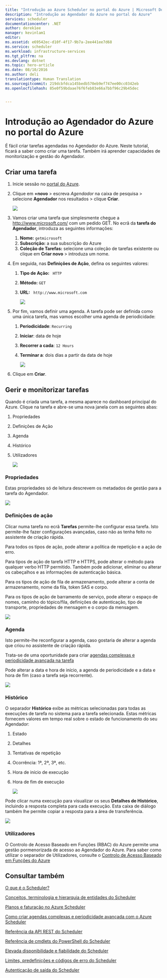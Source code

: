 ```yaml
---
title: "Introdução ao Azure Scheduler no portal do Azure | Microsoft Docs"
description: "Introdução ao Agendador do Azure no portal do Azure"
services: scheduler
documentationcenter: .NET
author: derek1ee
manager: kevinlam1
editor: 
ms.assetid: e69542ec-d10f-4f17-9b7a-2ee441ee7d68
ms.service: scheduler
ms.workload: infrastructure-services
ms.tgt_pltfrm: na
ms.devlang: dotnet
ms.topic: hero-article
ms.date: 08/10/2016
ms.author: deli
translationtype: Human Translation
ms.sourcegitcommit: 219dcbfdca145bedb570eb9ef747ee00cc0342eb
ms.openlocfilehash: 85e0f59bdaae76f6feb03e66a7bbf96c29b45dec


---
```

# <a name="get-started-with-azure-scheduler-in-azure-portal"></a>Introdução ao Agendador do Azure no portal do Azure
É fácil criar tarefas agendadas no Agendador do Azure. Neste tutorial, ficará a saber como criar uma tarefa. Também irá aprender capacidades de monitorização e gestão do Agendador.

## <a name="create-a-job"></a>Criar uma tarefa
1. Inicie sessão no [portal do Azure](https://portal.azure.com/).  
2. Clique em **+novo** > escreva *Agendador* na caixa de pesquisa > selecione **Agendador** nos resultados > clique **Criar**.
   
    ![][marketplace-create]
3. Vamos criar uma tarefa que simplesmente chegue a http://www.microsoft.com/ com um pedido GET. No ecrã da **tarefa do Agendador**, introduza as seguintes informações:
   
   1. **Nome:** `getmicrosoft`  
   2. **Subscrição:** a sua subscrição do Azure   
   3. **Coleção de Tarefas:** selecione uma coleção de tarefas existente ou clique em **Criar novo** > introduza um nome.
4. Em seguida, nas **Definições de Ação**, defina os seguintes valores:
   
   1. **Tipo de Ação:** ` HTTP`  
   2. **Método:** `GET`  
   3. **URL:** ` http://www.microsoft.com`  
      
      ![][action-settings]
5. Por fim, vamos definir uma agenda. A tarefa pode ser definida como uma única tarefa, mas vamos escolher uma agenda de periodicidade:
   
   1. **Periodicidade**: `Recurring`
   2. **Iniciar**: data de hoje
   3. **Recorrer a cada**: `12 Hours`
   4. **Terminar a**: dois dias a partir da data de hoje  
      
      ![][recurrence-schedule]
6. Clique em **Criar**.

## <a name="manage-and-monitor-jobs"></a>Gerir e monitorizar tarefas
Quando é criada uma tarefa, a mesma aparece no dashboard principal do Azure. Clique na tarefa e abre-se uma nova janela com as seguintes abas:

1. Propriedades  
2. Definições de Ação  
3. Agenda  
4. Histórico
5. Utilizadores
   
   ![][job-overview]

### <a name="properties"></a>Propriedades
Estas propriedades só de leitura descrevem os metadados de gestão para a tarefa do Agendador.

   ![][job-properties]

### <a name="action-settings"></a>Definições de ação
Clicar numa tarefa no ecrã **Tarefas** permite-lhe configurar essa tarefa. Isto permite-lhe fazer configurações avançadas, caso não as tenha feito no assistente de criação rápida.

Para todos os tipos de ação, pode alterar a política de repetição e a ação de erro.

Para tipos de ação de tarefa HTTP e HTTPS, pode alterar o método para qualquer verbo HTTP permitido. Também pode adicionar, eliminar ou alterar os cabeçalhos e as informações de autenticação básica.

Para os tipos de ação de fila de armazenamento, pode alterar a conta de armazenamento, nome da fila, token SAS e corpo.

Para os tipos de ação de barramento de serviço, pode alterar o espaço de nomes, caminho do tópico/fila, definições de autenticação, tipo de transporte, propriedades de mensagem e o corpo da mensagem.

   ![][job-action-settings]

### <a name="schedule"></a>Agenda
Isto permite-lhe reconfigurar a agenda, caso gostaria de alterar a agenda que criou no assistente de criação rápida.

Trata-se de uma oportunidade para criar [agendas complexas e periodicidade avançada na tarefa](scheduler-advanced-complexity.md)

Pode alterar a data e hora de início, a agenda de periodicidade e a data e hora de fim (caso a tarefa seja recorrente).

   ![][job-schedule]

### <a name="history"></a>Histórico
O separador **Histórico** exibe as métricas selecionadas para todas as execuções de tarefa no sistema para a tarefa selecionada. Estas métricas fornecem valores em tempo real sobre o estado de funcionamento do seu Agendador:

1. Estado  
2. Detalhes  
3. Tentativas de repetição
4. Ocorrência: 1ª, 2ª, 3ª, etc.
5. Hora de início de execução  
6. Hora de fim de execução
   
   ![][job-history]

Pode clicar numa execução para visualizar os seus **Detalhes de Histórico**, incluindo a resposta completa para cada execução. Esta caixa de diálogo também lhe permite copiar a resposta para a área de transferência.

   ![][job-history-details]

### <a name="users"></a>Utilizadores
O Controlo de Acesso Baseado em Funções (RBAC) do Azure permite uma gestão pormenorizada de acesso ao Agendador do Azure. Para saber como utilizar o separador de Utilizadores, consulte o [Controlo de Acesso Baseado em Funções do Azure](../active-directory/role-based-access-control-configure.md)

## <a name="see-also"></a>Consultar também
 [O que é o Scheduler?](scheduler-intro.md)

 [Conceitos, terminologia e hierarquia de entidades do Scheduler](scheduler-concepts-terms.md)

 [Planos e faturação no Azure Scheduler](scheduler-plans-billing.md)

 [Como criar agendas complexas e periodicidade avançada com o Azure Scheduler](scheduler-advanced-complexity.md)

 [Referência da API REST do Scheduler](https://msdn.microsoft.com/library/mt629143)

 [Referência de cmdlets do PowerShell do Scheduler](scheduler-powershell-reference.md)

 [Elevada disponibilidade e fiabilidade do Scheduler](scheduler-high-availability-reliability.md)

 [Limites, predefinições e códigos de erro do Scheduler](scheduler-limits-defaults-errors.md)

 [Autenticação de saída do Scheduler](scheduler-outbound-authentication.md)

[marketplace-create]: ./media/scheduler-get-started-portal/scheduler-v2-portal-marketplace-create.png
[action-settings]: ./media/scheduler-get-started-portal/scheduler-v2-portal-action-settings.png
[recurrence-schedule]: ./media/scheduler-get-started-portal/scheduler-v2-portal-recurrence-schedule.png
[job-properties]: ./media/scheduler-get-started-portal/scheduler-v2-portal-job-properties.png
[job-overview]: ./media/scheduler-get-started-portal/scheduler-v2-portal-job-overview-1.png
[job-action-settings]: ./media/scheduler-get-started-portal/scheduler-v2-portal-job-action-settings.png
[job-schedule]: ./media/scheduler-get-started-portal/scheduler-v2-portal-job-schedule.png
[job-history]: ./media/scheduler-get-started-portal/scheduler-v2-portal-job-history.png
[job-history-details]: ./media/scheduler-get-started-portal/scheduler-v2-portal-job-history-details.png


[1]: ./media/scheduler-get-started-portal/scheduler-get-started-portal001.png
[2]: ./media/scheduler-get-started-portal/scheduler-get-started-portal002.png
[3]: ./media/scheduler-get-started-portal/scheduler-get-started-portal003.png
[4]: ./media/scheduler-get-started-portal/scheduler-get-started-portal004.png
[5]: ./media/scheduler-get-started-portal/scheduler-get-started-portal005.png
[6]: ./media/scheduler-get-started-portal/scheduler-get-started-portal006.png
[7]: ./media/scheduler-get-started-portal/scheduler-get-started-portal007.png
[8]: ./media/scheduler-get-started-portal/scheduler-get-started-portal008.png
[9]: ./media/scheduler-get-started-portal/scheduler-get-started-portal009.png
[10]: ./media/scheduler-get-started-portal/scheduler-get-started-portal010.png
[11]: ./media/scheduler-get-started-portal/scheduler-get-started-portal011.png
[12]: ./media/scheduler-get-started-portal/scheduler-get-started-portal012.png
[13]: ./media/scheduler-get-started-portal/scheduler-get-started-portal013.png
[14]: ./media/scheduler-get-started-portal/scheduler-get-started-portal014.png
[15]: ./media/scheduler-get-started-portal/scheduler-get-started-portal015.png



<!--HONumber=Nov16_HO2-->


